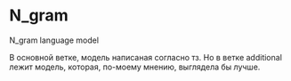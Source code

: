 # N_gram
N_gram language model

В основной ветке, модель написаная согласно тз. Но в ветке additional лежит модель, которая, по-моему мнению, выглядела бы лучше.
